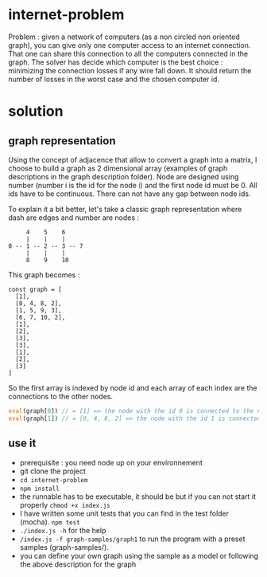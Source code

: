 # internet-problem

Problem : given a network of computers (as a non circled non oriented graph), you can give only one computer access to an internet connection. That one can share this connection to all the computers connected in the graph. The solver has decide which computer is the best choice : minimizing the connection losses if any wire fall down. It should return the number of losses in the worst case and the chosen computer id. 

# solution
## graph representation
Using the concept of adjacence that allow to convert a graph into a matrix, I choose to build a graph as 2 dimensional array (examples of graph descriptions in the graph description folder). Node are designed using number (number i is the id for the node i) and the first node id must be 0. All ids have to be continuous. There can not have any gap between node ids.

To explain it a bit better, let's take a classic graph representation where dash are edges and number are nodes : 
 ```
      4    5    6
      |    |    |
0 -- 1 -- 2 -- 3 -- 7
      |    |    |
      8    9    10
``` 
This graph becomes : 
```
const graph = [
  [1],
  [0, 4, 8, 2],
  [1, 5, 9, 3],
  [6, 7, 10, 2],
  [1],
  [2],
  [3],
  [3],
  [1],
  [2],
  [3]
]
```
So the first array is indexed by node id and each array of each index are the connections to the other nodes. 
``` javascript
eval(graph[0]) // = [1] => the node with the id 0 is connected to the node with the id 1
eval(graph[1]) // = [0, 4, 8, 2] => the node with the id 1 is connected to the nodes with the ids 0, 4, 8, 2
```

## use it
* prerequisite : you need node up on your environnement
* git clone the project
* ```cd internet-problem```
* ```npm install```
* the runnable has to be executable, it should be but if you can not start it properly ```chmod +x index.js```
* I have written some unit tests that you can find in the test folder (mocha). ```npm test```
* ```./index.js -h``` for the help
* ```/index.js -f graph-samples/graph1``` to run the program with a preset samples (graph-samples/).
* you can define your own graph using the sample as a model or following the above description for the graph




